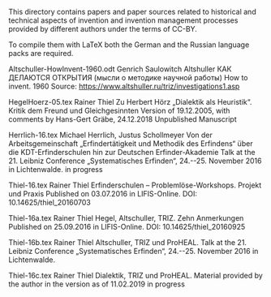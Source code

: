 This directory contains papers and paper sources related to historical and
technical aspects of invention and invention management processes provided by
different authors under the terms of CC-BY.

To compile them with LaTeX both the German and the Russian language packs are
required.

Altschuller-HowInvent-1960.odt
Genrich Saulowitch Altshuller
КАК ДЕЛАЮТСЯ ОТКРЫТИЯ (мысли о методике научной работы)
  How to invent. 1960
Source: https://www.altshuller.ru/triz/investigations1.asp

HegelHoerz-05.tex
Rainer Thiel
Zu Herbert Hörz „Dialektik als Heuristik“. Kritik dem Freund und
   Gleichgesinnten
Version of 19.12.2005, with comments by Hans-Gert Gräbe, 24.12.2018
Unpublished Manuscript

Herrlich-16.tex
Michael Herrlich, Justus Schollmeyer
Von der Arbeitsgemeinschaft „Erfindertätigkeit und Methodik des Erfindens“
  über die KDT-Erfinderschulen hin zur Deutschen Erfinder-Akademie
Talk at the 21. Leibniz Conference „Systematisches Erfinden“,
  24.--25. November 2016 in Lichtenwalde.
in progress

Thiel-16.tex
Rainer Thiel
Erfinderschulen – Problemlöse-Workshops. Projekt und Praxis
Published on 03.07.2016 in LIFIS-Online.
DOI: 10.14625/thiel_20160703

Thiel-16a.tex
Rainer Thiel
Hegel, Altschuller, TRIZ. Zehn Anmerkungen
Published on 25.09.2016 in LIFIS-Online.
DOI: 10.14625/thiel_20160925

Thiel-16b.tex
Rainer Thiel
Altschuller, TRIZ und ProHEAL. 
Talk at the 21. Leibniz Conference „Systematisches Erfinden“,
  24.--25. November 2016 in Lichtenwalde.

Thiel-16c.tex
Rainer Thiel
Dialektik, TRIZ und ProHEAL. 
Material provided by the author in the version as of 11.02.2019
in progress

